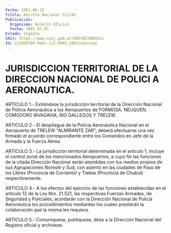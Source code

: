 ```yaml
---
Fecha: 1981-06-25
Título: Decreto Nacional 511/81
Publicación:
  Organismo: Boletín Oficial
  Fecha: 1981-07-01
Estado: Vigente
SAIJ: https://www.saij.gob.ar/DN19812000511
Id: 123456789-0abc-115-0002-1891soterced
---
```

# JURISDICCION TERRITORIAL DE LA DIRECCION NACIONAL DE POLICI A AERONAUTICA.

<a id="1"></a>
ARTICULO  1.-  Extiéndese  la  jurisdicción  territorial de la Dirección  Nacional  de  Policía  Aeronáutica a los Aeropuertos  de FORMOSA,  NEUQUEN,  COMODORO  RIVADAVIA,  RIO  GALLEGOS  Y  TRELEW.

<a id="2"></a>
ARTICULO  2.- El despliegue de la Policía Aeronáutica Nacional en el Aeropuerto  de  TRELEW "ALMIRANTE ZAR", deberá efectuarse una vez firmado el acuerdo  correspondiente  entre los Comandos en Jefe de la Armada y la Fuerza Aérea.

<a id="3"></a>
ARTICULO  3.-  La  jurisdicción  territorial determinada en el artículo 1, incluye el control zonal de los mencionados Aeropuertos,  a  cuyo  fin  las funciones de  la  citada  Dirección Nacional serán atendidas con los medios propios de sus Agrupaciones Noreste y Sud, con  asiento en las ciudades de Paso de los Libres (Provincia de Corrients)  y Trelew (Provincia de Chubut) respectivamente.

<a id="4"></a>
ARTICULO  4.-  A  los  efectos  del ejercicio de las funciones establecidas  en  el  artículo  12  de  la  Ley  Nro.  21.521,  las respectivas  Fuerzas Armadas, de Seguridad y Policiales,  acordarán con la Dirección Nacional de Policía Aeronáutica los procedimientos  mediantes  los cuales prestarán la colaboración que la misma les requiera.

<a id="5"></a>
ARTICULO  5.-  Comuníquese,  publíquese,  dése  a la Dirección Nacional del Registro oficial y archívese.